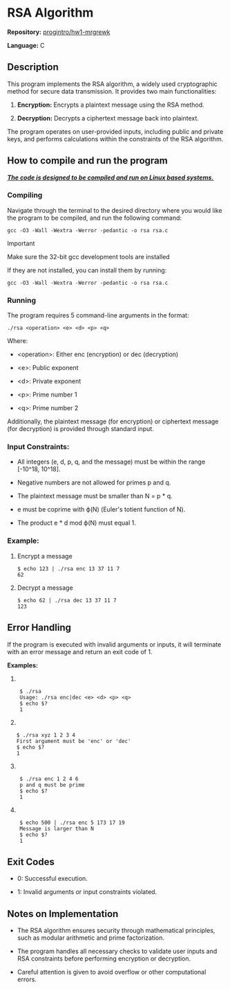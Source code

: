# RSA Algorithm

**Repository:** [progintro/hw1-mrgrewk](https://github.com/progintro/hw1-mrgrewk)

**Language:** C

## Description
This program implements the RSA algorithm, a widely used cryptographic method for secure data transmission. It provides two main functionalities:

1.  **Encryption:** Encrypts a plaintext message using the RSA method.
    
2.  **Decryption:** Decrypts a ciphertext message back into plaintext.
    

The program operates on user-provided inputs, including public and private keys, and performs calculations within the constraints of the RSA algorithm.

## How to compile and run the program

**_<ins>The code is designed to be compiled and run on Linux based systems.</ins>_**

### Compiling

Navigate through the terminal to the desired directory where you would like the program to be compiled, and run the following command:

```
gcc -O3 -Wall -Wextra -Werror -pedantic -o rsa rsa.c
```
> [!IMPORTANT]
> Make sure the 32-bit gcc development tools are installed
 
 If they are not installed, you can install them by running:
 ```
 gcc -O3 -Wall -Wextra -Werror -pedantic -o rsa rsa.c
 ```

### Running

The program requires 5 command-line arguments in the format:

```
./rsa <operation> <e> <d> <p> <q>
```    

Where:

*   \<operation\>: Either enc (encryption) or dec (decryption)
    
*   \<e\>: Public exponent
    
*   \<d\>: Private exponent
    
*   \<p\>: Prime number 1
    
*   \<q\>: Prime number 2
    

Additionally, the plaintext message (for encryption) or ciphertext message (for decryption) is provided through standard input.

### Input Constraints:

*   All integers (e, d, p, q, and the message) must be within the range \[-10^18, 10^18\].
    
*   Negative numbers are not allowed for primes p and q.
    
*   The plaintext message must be smaller than N = p \* q.
    
*   e must be coprime with ϕ(N) (Euler's totient function of N).
    
*   The product e \* d mod ϕ(N) must equal 1.
    

### Example:

1. Encrypt a message
    ```
    $ echo 123 | ./rsa enc 13 37 11 7
    62
    ```
    
2. Decrypt a message
    ```
    $ echo 62 | ./rsa dec 13 37 11 7
    123
    ```


## Error Handling

If the program is executed with invalid arguments or inputs, it will terminate with an error message and return an exit code of 1.
 
**Examples:**

1.
```
    $ ./rsa
    Usage: ./rsa enc|dec <e> <d> <p> <q>
    $ echo $?
    1
```
    
2.
```
   $ ./rsa xyz 1 2 3 4
   First argument must be 'enc' or 'dec'
   $ echo $?
   1
```
    
3.
```
    $ ./rsa enc 1 2 4 6
    p and q must be prime
    $ echo $?
    1
```
    
4.
```
    $ echo 500 | ./rsa enc 5 173 17 19
    Message is larger than N
    $ echo $?
    1
```
    

## Exit Codes

*   0: Successful execution.
    
*   1: Invalid arguments or input constraints violated.
    

## Notes on Implementation


*   The RSA algorithm ensures security through mathematical principles, such as modular arithmetic and prime factorization.
    
*   The program handles all necessary checks to validate user inputs and RSA constraints before performing encryption or decryption.
    
*   Careful attention is given to avoid overflow or other computational errors.